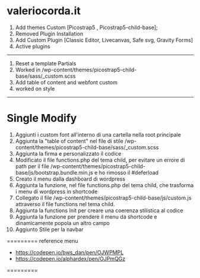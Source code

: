 # valeriocorda.it
1. Add themes Custom [Picostrap5 , Picostrap5-child-base];
2. Removed Plugin Installation
3. Add Custom Plugin [Classic Editor, Livecanvas, Safe svg, Gravity Forms]
4. Active plugins

------------------------------------------------------------------------


1. Reset a template Partials
2. Worked in /wp-content/themes/picostrap5-child-base/sass/_custom.scss
3. Add table of content and webfont custom
4. worked on style




------------------------------------------------------------------------
# Single Modify
1. Aggiunti i custom font all'interno di una cartella nella root principale
2. Aggiunta la "table of content" nel file di stile /wp-content/themes/picostrap5-child-base/sass/_custom.scss
3. Aggiunta la firma e personalizzato il codice
4. Modificato il file functions.php del tema child, per evitare un errore di path per il file /wp-content/themes/picostrap5-child-base/js/bootstrap.bundle.min.js e ho rimosso il #deferload
5. Creato il menu dalla dashboard di wordpress
6. Aggiunta la funzione, nel file functions.php del tema child, che trasforma i menu di wordpress in shortcode
7. Collegato il file /wp-content/themes/picostrap5-child-base/js/custom.js attraverso il file functions nel tema child.
8. Aggiunta la functions Init per creare una coerenza stilistica al codice
9. Aggiunta la funzione per prendere il menu da shortcode e dinamicamente popola un altro campo
10. Aggiunto Stile per la navbar



=========
reference menu

- https://codepen.io/bws_dan/pen/OJWPMPL
- https://codepen.io/alphardex/pen/OJPmQGz

=========